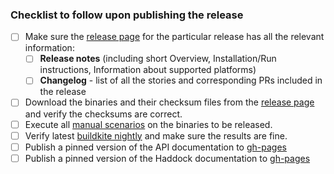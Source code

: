 ### Checklist to follow upon publishing the release

 - [ ] Make sure the [release page](https://github.com/input-output-hk/cardano-wallet/releases) for the particular release has all the relevant information: 
   - [ ] **Release notes** (including short Overview, Installation/Run instructions, Information about supported platforms) 
   - [ ] **Changelog** - list of all the stories and corresponding PRs included in the release
 - [ ] Download the binaries and their checksum files from the [release page](https://github.com/input-output-hk/cardano-wallet/releases) and verify the checksums are correct. 
 - [ ] Execute all [manual scenarios](https://github.com/input-output-hk/cardano-wallet/tree/master/lib/core/test/manual/) on the binaries to be released.
 - [ ] Verify latest [buildkite nightly](https://buildkite.com/input-output-hk/cardano-wallet-nightly) and make sure the results are fine.
 - [ ] Publish a pinned version of the API documentation to [gh-pages](https://github.com/input-output-hk/cardano-wallet/tree/gh-pages)
 - [ ] Publish a pinned version of the Haddock documentation to [gh-pages](https://github.com/input-output-hk/cardano-wallet/tree/gh-pages)
